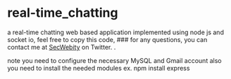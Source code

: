 # real-time_chatting
a real-time chatting web based application implemented using node js and socket io, feel free to copy this code, ### for any questions, you can contact me at [SecWebity](https://twitter.com/SecWebity) on Twitter.
.


note you need to configure the necessary MySQL and Gmail account also you need to install the needed modules ex. npm install express
